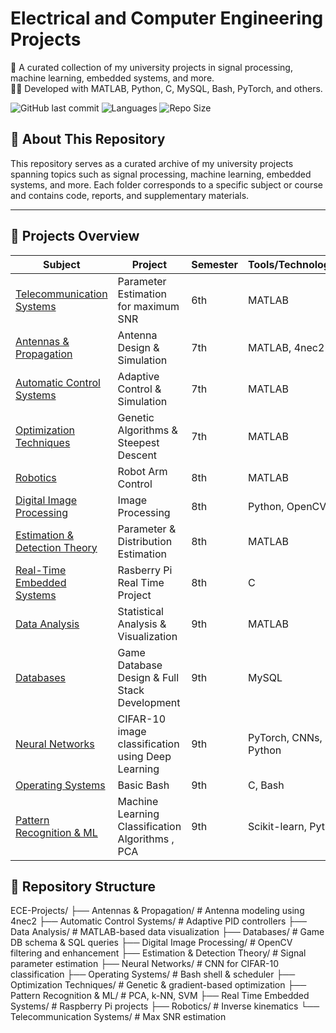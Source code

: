 # Electrical and Computer Engineering Projects
📁 A curated collection of my university projects in signal processing, machine learning, embedded systems, and more.  
👨‍💻 Developed with MATLAB, Python, C, MySQL, Bash, PyTorch, and others.

![GitHub last commit](https://img.shields.io/github/last-commit/chrisdardas/ECE-Projects)
![Languages](https://img.shields.io/github/languages/top/chrisdardas/ECE-Projects)
![Repo Size](https://img.shields.io/github/repo-size/chrisdardas/ECE-Projects)

## 📌 About This Repository

This repository serves as a curated archive of my university projects spanning topics such as signal processing, machine learning, embedded systems, and more. Each folder corresponds to a specific subject or course and contains code, reports, and supplementary materials.

---

## 🧠 Projects Overview

| Subject | Project | Semester | Tools/Technologies |
|--------|---------|----------|---------------------|
| [Telecommunication Systems](https://github.com/chrisdardas/ECE-Projects/tree/main/Telecommunication%20Systems) | Parameter Estimation for maximum SNR | 6th | MATLAB |
| [Antennas & Propagation](https://github.com/chrisdardas/ECE-Projects/tree/main/Antennas%20%26%20Propagation) | Antenna Design & Simulation | 7th | MATLAB, 4nec2 |
| [Automatic Control Systems](https://github.com/chrisdardas/ECE-Projects/tree/main/Automatic%20Control%20Systems) | Adaptive Control & Simulation | 7th | MATLAB |
| [Optimization Techniques](https://github.com/chrisdardas/ECE-Projects/tree/main/Optimization%20Techniques) | Genetic Algorithms & Steepest Descent | 7th | MATLAB |
| [Robotics](https://github.com/chrisdardas/ECE-Projects/tree/main/Robotics) | Robot Arm Control | 8th | MATLAB |
| [Digital Image Processing](https://github.com/chrisdardas/ECE-Projects/tree/main/Digital%20Image%20Processing) | Image Processing | 8th | Python, OpenCV |
| [Estimation & Detection Theory](https://github.com/chrisdardas/ECE-Projects/tree/main/Estimation%20%26%20Detection%20Theory) | Parameter & Distribution Estimation | 8th | MATLAB |
| [Real-Time Embedded Systems](https://github.com/chrisdardas/ECE-Projects/tree/main/Real%20Time%20Embeeded%20Systems) | Rasberry Pi Real Time Project | 8th | C |
| [Data Analysis](https://github.com/chrisdardas/ECE-Projects/tree/main/Data%20Analysis) | Statistical Analysis & Visualization | 9th | MATLAB |
| [Databases](https://github.com/chrisdardas/ECE-Projects/tree/main/Databases) | Game Database Design & Full Stack Development | 9th | MySQL |
| [Neural Networks](https://github.com/chrisdardas/ECE-Projects/tree/main/Neural%20Networks) | CIFAR-10 image classification using Deep Learning | 9th | PyTorch, CNNs, Python |
| [Operating Systems](https://github.com/chrisdardas/ECE-Projects/tree/main/Operating%20Systems) | Basic Bash | 9th | C, Bash |
| [Pattern Recognition & ML](https://github.com/chrisdardas/ECE-Projects/tree/main/Pattern%20Recognition%20%26%20Machine%20Learning) | Machine Learning Classification Algorithms , PCA | 9th | Scikit-learn, Python |

## 📁 Repository Structure

ECE-Projects/
├── Antennas & Propagation/ # Antenna modeling using 4nec2
├── Automatic Control Systems/ # Adaptive PID controllers
├── Data Analysis/ # MATLAB-based data visualization
├── Databases/ # Game DB schema & SQL queries
├── Digital Image Processing/ # OpenCV filtering and enhancement
├── Estimation & Detection Theory/ # Signal parameter estimation
├── Neural Networks/ # CNN for CIFAR-10 classification
├── Operating Systems/ # Bash shell & scheduler
├── Optimization Techniques/ # Genetic & gradient-based optimization
├── Pattern Recognition & ML/ # PCA, k-NN, SVM
├── Real Time Embedded Systems/ # Raspberry Pi projects
├── Robotics/ # Inverse kinematics
└── Telecommunication Systems/ # Max SNR estimation